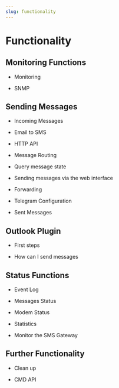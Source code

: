 ```yaml
---
slug: functionality
---
```


# Functionality

## Monitoring Functions

  * Monitoring

  * SNMP

## Sending Messages

  * Incoming Messages

  * Email to SMS

  * HTTP API

  * Message Routing

  * Query message state

  * Sending messages via the web interface

  * Forwarding

  * Telegram Configuration

  * Sent Messages

## Outlook Plugin

  * First steps

  * How can I send messages

## Status Functions

  * Event Log

  * Messages Status

  * Modem Status

  * Statistics

  * Monitor the SMS Gateway

## Further Functionality

  * Clean up

  * CMD API

